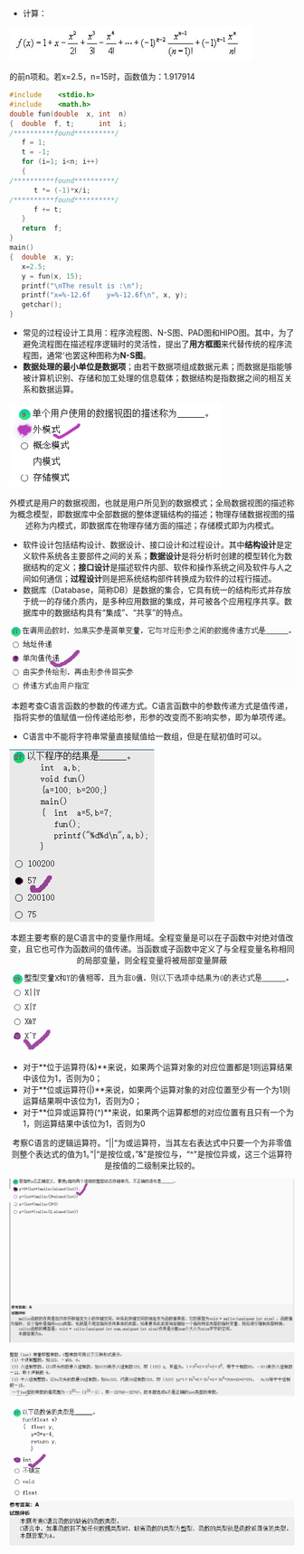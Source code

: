- 计算：

![](../Image/二级错题笔记5_1.png)

的前n项和。若x=2.5，n=15时，函数值为：1.917914

```c
#include    <stdio.h>
#include    <math.h>
double fun(double  x, int  n)
{  double  f, t;      int  i;
/**********found**********/
   f = 1;
   t = -1;
   for (i=1; i<n; i++)
   {
/**********found**********/
      t *= (-1)*x/i;
/**********found**********/
      f += t;
   }
   return  f;
}
main()
{  double  x, y;
   x=2.5;
   y = fun(x, 15);
   printf("\nThe result is :\n");
   printf("x=%-12.6f    y=%-12.6f\n", x, y);
   getchar();
}

```

- 常见的过程设计工具用：程序流程图、N-S图、PAD图和HIPO图。其中，为了避免流程图在描述程序逻辑时的灵活性，提出了**用方框图**来代替传统的程序流程图，通常‘也罢这种图称为**N-S图**。
- **数据处理的最小单位是数据项**；由若干数据项组成数据元素；而数据是指能够被计算机识别、存储和加工处理的信息载体；数据结构是指数据之间的相互关系和数据运算。

![](../Image/二级错题笔记5_2.png)

<center>外模式是用户的数据视图，也就是用户所见到的数据模式；全局数据视图的描述称为概念模型，即数据库中全部数据的整体逻辑结构的描述；物理存储数据视图的描述称为内模式，即数据库在物理存储方面的描述；存储模式即为内模式。</center>

- 软件设计包括结构设计、数据设计、接口设计和过程设计。其中**结构设计**是定义软件系统各主要部件之间的关系；**数据设计**是将分析时创建的模型转化为数据结构的定义；**接口设计**是描述软件内部、软件和操作系统之间及软件与人之间如何通信；**过程设计**则是把系统结构部件转换成为软件的过程行描述。
- 数据库（Database，简称DB）是数据的集合，它具有统一的结构形式并存放于统一的存储介质内，是多种应用数据的集成，并可被各个应用程序共享。数据库中的数据结构具有“集成”、“共享”的特点。

![](../Image/二级错题笔记5_3.png)

<center>本题考查C语言函数的参数的传递方式。C语言函数中的参数传递方式是值传递，指将实参的值赋值一份传递给形参，形参的改变而不影响实参，即为单项传递。</center>

- C语言中不能将字符串常量直接赋值给一数组，但是在赋初值时可以。

![](../Image/二级错题笔记5_4.png)

<center>本题主要考察的是C语言中的变量作用域。全程变量是可以在子函数中对绝对值改变，且它也可作为函数间的值传递。当函数或子函数中定义了与全程变量名称相同的局部变量，则全程变量将被局部变量屏蔽</center>

![](../Image/二级错题笔记5_5.png)

- 对于**位于运算符(&)**来说，如果两个运算对象的对应位置都是1则运算结果中该位为1，否则为0；
- 对于**位或运算符(|)**来说，如果两个运算对象的对应位置至少有一个为1则运算结果啊中该位为1，否则为0；
- 对于**位异或运算符(^)**来说，如果两个运算都想的对应位置有且只有一个为1，则运算结果中该位为1，否则为0

<center>考察C语言的逻辑运算符。“||“为或运算符，当其左右表达式中只要一个为非零值则整个表达式的值为1。”|“是按位或，”&"是按位与，“^"是按位异或，这三个运算符是按值的二级制来比较的。</center>

![](../Image/二级错题笔记5_6.png)









![](../Image/二级错题笔记5_7.png)







![](../Image/二级错题笔记5_8.png)



